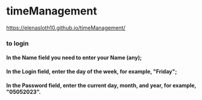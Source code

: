 # timeManagement
https://elenasloth10.github.io/timeManagement/

<h3>to login</h3>

<h4>In the Name field you need to enter your Name (any);</h4>
<h4>In the Login field, enter the day of the week, for example, "Friday";</h4>
<h4>In the Password field, enter the current day, month, and year, for example, "05052023".</h4>
